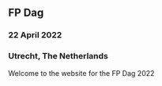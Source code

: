## FP Dag 
### 22 April 2022
### Utrecht, The Netherlands

Welcome to the website for the FP Dag 2022

